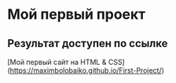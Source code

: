 # Мой первый проект
## Результат доступен по ссылке
[Мой первый сайт на HTML & CSS] (https://maximbolobaiko.github.io/First-Project/)
